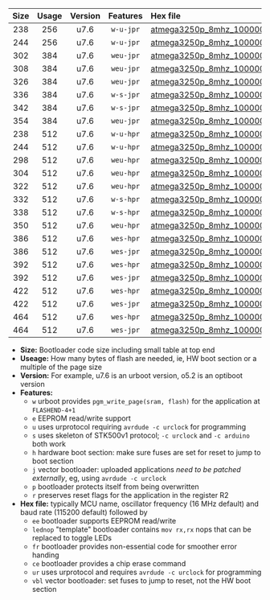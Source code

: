 |Size|Usage|Version|Features|Hex file|
|:-:|:-:|:-:|:-:|:--|
|238|256|u7.6|`w-u-jpr`|[atmega3250p_8mhz_1000000bps_ur_vbl.hex](https://raw.githubusercontent.com/stefanrueger/urboot/main/bootloaders/atmega3250p/fcpu_8mhz/1000000_bps/atmega3250p_8mhz_1000000bps_ur_vbl.hex)|
|244|256|u7.6|`w-u-jpr`|[atmega3250p_8mhz_1000000bps_lednop_ur_vbl.hex](https://raw.githubusercontent.com/stefanrueger/urboot/main/bootloaders/atmega3250p/fcpu_8mhz/1000000_bps/atmega3250p_8mhz_1000000bps_lednop_ur_vbl.hex)|
|302|384|u7.6|`weu-jpr`|[atmega3250p_8mhz_1000000bps_ee_ur_vbl.hex](https://raw.githubusercontent.com/stefanrueger/urboot/main/bootloaders/atmega3250p/fcpu_8mhz/1000000_bps/atmega3250p_8mhz_1000000bps_ee_ur_vbl.hex)|
|308|384|u7.6|`weu-jpr`|[atmega3250p_8mhz_1000000bps_ee_lednop_ur_vbl.hex](https://raw.githubusercontent.com/stefanrueger/urboot/main/bootloaders/atmega3250p/fcpu_8mhz/1000000_bps/atmega3250p_8mhz_1000000bps_ee_lednop_ur_vbl.hex)|
|326|384|u7.6|`weu-jpr`|[atmega3250p_8mhz_1000000bps_ee_lednop_fr_ur_vbl.hex](https://raw.githubusercontent.com/stefanrueger/urboot/main/bootloaders/atmega3250p/fcpu_8mhz/1000000_bps/atmega3250p_8mhz_1000000bps_ee_lednop_fr_ur_vbl.hex)|
|336|384|u7.6|`w-s-jpr`|[atmega3250p_8mhz_1000000bps_vbl.hex](https://raw.githubusercontent.com/stefanrueger/urboot/main/bootloaders/atmega3250p/fcpu_8mhz/1000000_bps/atmega3250p_8mhz_1000000bps_vbl.hex)|
|342|384|u7.6|`w-s-jpr`|[atmega3250p_8mhz_1000000bps_lednop_vbl.hex](https://raw.githubusercontent.com/stefanrueger/urboot/main/bootloaders/atmega3250p/fcpu_8mhz/1000000_bps/atmega3250p_8mhz_1000000bps_lednop_vbl.hex)|
|354|384|u7.6|`weu-jpr`|[atmega3250p_8mhz_1000000bps_ee_lednop_fr_ce_ur_vbl.hex](https://raw.githubusercontent.com/stefanrueger/urboot/main/bootloaders/atmega3250p/fcpu_8mhz/1000000_bps/atmega3250p_8mhz_1000000bps_ee_lednop_fr_ce_ur_vbl.hex)|
|238|512|u7.6|`w-u-hpr`|[atmega3250p_8mhz_1000000bps_ur.hex](https://raw.githubusercontent.com/stefanrueger/urboot/main/bootloaders/atmega3250p/fcpu_8mhz/1000000_bps/atmega3250p_8mhz_1000000bps_ur.hex)|
|244|512|u7.6|`w-u-hpr`|[atmega3250p_8mhz_1000000bps_lednop_ur.hex](https://raw.githubusercontent.com/stefanrueger/urboot/main/bootloaders/atmega3250p/fcpu_8mhz/1000000_bps/atmega3250p_8mhz_1000000bps_lednop_ur.hex)|
|298|512|u7.6|`weu-hpr`|[atmega3250p_8mhz_1000000bps_ee_ur.hex](https://raw.githubusercontent.com/stefanrueger/urboot/main/bootloaders/atmega3250p/fcpu_8mhz/1000000_bps/atmega3250p_8mhz_1000000bps_ee_ur.hex)|
|304|512|u7.6|`weu-hpr`|[atmega3250p_8mhz_1000000bps_ee_lednop_ur.hex](https://raw.githubusercontent.com/stefanrueger/urboot/main/bootloaders/atmega3250p/fcpu_8mhz/1000000_bps/atmega3250p_8mhz_1000000bps_ee_lednop_ur.hex)|
|322|512|u7.6|`weu-hpr`|[atmega3250p_8mhz_1000000bps_ee_lednop_fr_ur.hex](https://raw.githubusercontent.com/stefanrueger/urboot/main/bootloaders/atmega3250p/fcpu_8mhz/1000000_bps/atmega3250p_8mhz_1000000bps_ee_lednop_fr_ur.hex)|
|332|512|u7.6|`w-s-hpr`|[atmega3250p_8mhz_1000000bps.hex](https://raw.githubusercontent.com/stefanrueger/urboot/main/bootloaders/atmega3250p/fcpu_8mhz/1000000_bps/atmega3250p_8mhz_1000000bps.hex)|
|338|512|u7.6|`w-s-hpr`|[atmega3250p_8mhz_1000000bps_lednop.hex](https://raw.githubusercontent.com/stefanrueger/urboot/main/bootloaders/atmega3250p/fcpu_8mhz/1000000_bps/atmega3250p_8mhz_1000000bps_lednop.hex)|
|350|512|u7.6|`weu-hpr`|[atmega3250p_8mhz_1000000bps_ee_lednop_fr_ce_ur.hex](https://raw.githubusercontent.com/stefanrueger/urboot/main/bootloaders/atmega3250p/fcpu_8mhz/1000000_bps/atmega3250p_8mhz_1000000bps_ee_lednop_fr_ce_ur.hex)|
|386|512|u7.6|`wes-hpr`|[atmega3250p_8mhz_1000000bps_ee.hex](https://raw.githubusercontent.com/stefanrueger/urboot/main/bootloaders/atmega3250p/fcpu_8mhz/1000000_bps/atmega3250p_8mhz_1000000bps_ee.hex)|
|386|512|u7.6|`wes-jpr`|[atmega3250p_8mhz_1000000bps_ee_vbl.hex](https://raw.githubusercontent.com/stefanrueger/urboot/main/bootloaders/atmega3250p/fcpu_8mhz/1000000_bps/atmega3250p_8mhz_1000000bps_ee_vbl.hex)|
|392|512|u7.6|`wes-hpr`|[atmega3250p_8mhz_1000000bps_ee_lednop.hex](https://raw.githubusercontent.com/stefanrueger/urboot/main/bootloaders/atmega3250p/fcpu_8mhz/1000000_bps/atmega3250p_8mhz_1000000bps_ee_lednop.hex)|
|392|512|u7.6|`wes-jpr`|[atmega3250p_8mhz_1000000bps_ee_lednop_vbl.hex](https://raw.githubusercontent.com/stefanrueger/urboot/main/bootloaders/atmega3250p/fcpu_8mhz/1000000_bps/atmega3250p_8mhz_1000000bps_ee_lednop_vbl.hex)|
|422|512|u7.6|`wes-hpr`|[atmega3250p_8mhz_1000000bps_ee_lednop_fr.hex](https://raw.githubusercontent.com/stefanrueger/urboot/main/bootloaders/atmega3250p/fcpu_8mhz/1000000_bps/atmega3250p_8mhz_1000000bps_ee_lednop_fr.hex)|
|422|512|u7.6|`wes-jpr`|[atmega3250p_8mhz_1000000bps_ee_lednop_fr_vbl.hex](https://raw.githubusercontent.com/stefanrueger/urboot/main/bootloaders/atmega3250p/fcpu_8mhz/1000000_bps/atmega3250p_8mhz_1000000bps_ee_lednop_fr_vbl.hex)|
|464|512|u7.6|`wes-hpr`|[atmega3250p_8mhz_1000000bps_ee_lednop_fr_ce.hex](https://raw.githubusercontent.com/stefanrueger/urboot/main/bootloaders/atmega3250p/fcpu_8mhz/1000000_bps/atmega3250p_8mhz_1000000bps_ee_lednop_fr_ce.hex)|
|464|512|u7.6|`wes-jpr`|[atmega3250p_8mhz_1000000bps_ee_lednop_fr_ce_vbl.hex](https://raw.githubusercontent.com/stefanrueger/urboot/main/bootloaders/atmega3250p/fcpu_8mhz/1000000_bps/atmega3250p_8mhz_1000000bps_ee_lednop_fr_ce_vbl.hex)|

- **Size:** Bootloader code size including small table at top end
- **Useage:** How many bytes of flash are needed, ie, HW boot section or a multiple of the page size
- **Version:** For example, u7.6 is an urboot version, o5.2 is an optiboot version
- **Features:**
  + `w` urboot provides `pgm_write_page(sram, flash)` for the application at `FLASHEND-4+1`
  + `e` EEPROM read/write support
  + `u` uses urprotocol requiring `avrdude -c urclock` for programming
  + `s` uses skeleton of STK500v1 protocol; `-c urclock` and `-c arduino` both work
  + `h` hardware boot section: make sure fuses are set for reset to jump to boot section
  + `j` vector bootloader: uploaded applications *need to be patched externally*, eg, using `avrdude -c urclock`
  + `p` bootloader protects itself from being overwritten
  + `r` preserves reset flags for the application in the register R2
- **Hex file:** typically MCU name, oscillator frequency (16 MHz default) and baud rate (115200 default) followed by
  + `ee` bootloader supports EEPROM read/write
  + `lednop` "template" bootloader contains `mov rx,rx` nops that can be replaced to toggle LEDs
  + `fr` bootloader provides non-essential code for smoother error handing
  + `ce` bootloader provides a chip erase command
  + `ur` uses urprotocol and requires `avrdude -c urclock` for programming
  + `vbl` vector bootloader: set fuses to jump to reset, not the HW boot section
